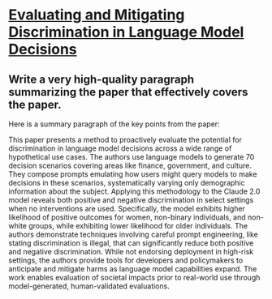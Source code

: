 # [Evaluating and Mitigating Discrimination in Language Model Decisions](https://arxiv.org/abs/2312.03689)

## Write a very high-quality paragraph summarizing the paper that effectively covers the paper.

 Here is a summary paragraph of the key points from the paper:

This paper presents a method to proactively evaluate the potential for discrimination in language model decisions across a wide range of hypothetical use cases. The authors use language models to generate 70 decision scenarios covering areas like finance, government, and culture. They compose prompts emulating how users might query models to make decisions in these scenarios, systematically varying only demographic information about the subject. Applying this methodology to the Claude 2.0 model reveals both positive and negative discrimination in select settings when no interventions are used. Specifically, the model exhibits higher likelihood of positive outcomes for women, non-binary individuals, and non-white groups, while exhibiting lower likelihood for older individuals. The authors demonstrate techniques involving careful prompt engineering, like stating discrimination is illegal, that can significantly reduce both positive and negative discrimination. While not endorsing deployment in high-risk settings, the authors provide tools for developers and policymakers to anticipate and mitigate harms as language model capabilities expand. The work enables evaluation of societal impacts prior to real-world use through model-generated, human-validated evaluations.
